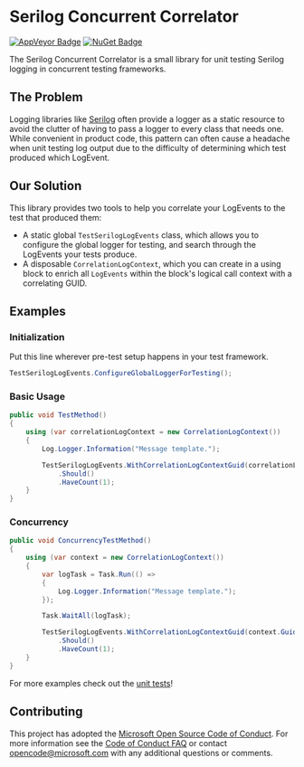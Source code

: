 # Serilog Concurrent Correlator

[![AppVeyor Badge](https://ci.appveyor.com/api/projects/status/nbg49c0hsufk1da8/branch/master?svg=true)](https://ci.appveyor.com/project/SerilogUtilitiesConcurrentCorrelatorSA/serilog-utilities-concurrent-correlator/branch/master)
[![NuGet Badge](https://buildstats.info/nuget/Serilog.Utilities.ConcurrentCorrelator)](https://www.nuget.org/packages/Serilog.Utilities.ConcurrentCorrelator/)

The Serilog Concurrent Correlator is a small library for unit testing Serilog logging in concurrent testing frameworks.

## The Problem

Logging libraries like [Serilog](https://github.com/serilog/serilog) often provide a logger as a static resource to avoid the clutter of having to pass a logger to every class that needs one. While convenient in product code, this pattern can often cause a headache when unit testing log output due to the difficulty of determining which test produced which LogEvent.

## Our Solution

This library provides two tools to help you correlate your LogEvents to the test that produced them:
* A static global ```TestSerilogLogEvents``` class, which allows you to configure the global logger for testing, and search through the LogEvents your tests produce.
* A disposable ```CorrelationLogContext```, which you can create in a using block to enrich all ```LogEvents``` within the block's logical call context with a correlating GUID.

## Examples

### Initialization
Put this line wherever pre-test setup happens in your test framework.

```csharp
TestSerilogLogEvents.ConfigureGlobalLoggerForTesting();
```

### Basic Usage

```csharp
public void TestMethod()
{
    using (var correlationLogContext = new CorrelationLogContext())
    {
        Log.Logger.Information("Message template.");

        TestSerilogLogEvents.WithCorrelationLogContextGuid(correlationLogContext.Guid)
            .Should()
            .HaveCount(1);
    }
}
```

### Concurrency

```csharp
public void ConcurrencyTestMethod()
{
    using (var context = new CorrelationLogContext())
    {
        var logTask = Task.Run(() =>
        {
            Log.Logger.Information("Message template.");
        });

        Task.WaitAll(logTask);

        TestSerilogLogEvents.WithCorrelationLogContextGuid(context.Guid)
            .Should()
            .HaveCount(1);
    }
}
```
For more examples check out the [unit tests](https://github.com/Microsoft/serilog-utilities-concurrent-correlator/tree/master/serilog-utilities-concurrent-correlator-tests)!

## Contributing

This project has adopted the [Microsoft Open Source Code of Conduct](https://opensource.microsoft.com/codeofconduct/). For more information see the [Code of Conduct FAQ](https://opensource.microsoft.com/codeofconduct/faq/) or contact [opencode@microsoft.com](mailto:opencode@microsoft.com) with any additional questions or comments.
